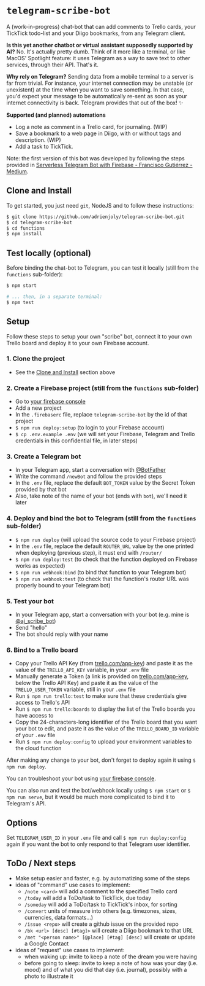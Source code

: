 # `telegram-scribe-bot`

A (work-in-progress) chat-bot that can add comments to Trello cards, your TickTick todo-list and your Diigo bookmarks, from any Telegram client.

**Is this yet another chatbot or virtual assistant supposedly supported by AI?** No. It's actually pretty dumb. Think of it more like a terminal, or like MacOS' Spotlight feature: it uses Telegram as a way to save text to other services, through their API. That's it.

**Why rely on Telegram?** Sending data from a mobile terminal to a server is far from trivial. For instance, your internet connection may be unstable (or unexistent) at the time when you want to save something. In that case, you'd expect your message to be automatically re-sent as soon as your internet connectivity is back. Telegram provides that out of the box! ✨

**Supported (and planned) automations**

- Log a note as comment in a Trello card, for journaling. (WIP)
- Save a bookmark to a web page in Diigo, with or without tags and description. (WIP)
- Add a task to TickTick.

Note: the first version of this bot was developed by following the steps provided in [Serverless Telegram Bot with Firebase - Francisco Gutiérrez - Medium](https://medium.com/@pikilon/serverless-telegram-bot-with-firebase-d11d07579d8a).

## Clone and Install

To get started, you just need `git`, NodeJS and to follow these instructions:

```sh
$ git clone https://github.com/adrienjoly/telegram-scribe-bot.git
$ cd telegram-scribe-bot
$ cd functions
$ npm install
```

## Test locally (optional)

Before binding the chat-bot to Telegram, you can test it locally (still from the `functions` sub-folder):

```sh
$ npm start

# ... then, in a separate terminal:
$ npm test
```

## Setup

Follow these steps to setup your own "scribe" bot, connect it to your own Trello board and deploy it to your own Firebase account.

### 1. Clone the project

- See the [Clone and Install](#clone-and-install) section above

### 2. Create a Firebase project (still from the `functions` sub-folder)

- Go to [your firebase console](https://console.firebase.google.com)
- Add a new project
- In the `.firebaserc` file, replace `telegram-scribe-bot` by the id of that project
- `$ npm run deploy:setup` (to login to your Firebase account)
- `$ cp .env.example .env` (we will set your Firebase, Telegram and Trello credentials in this confidential file, in later steps)

### 3. Create a Telegram bot

- In your Telegram app, start a conversation with [@BotFather](https://telegram.me/BotFather)
- Write the command `/newBot` and follow the provided steps
- In the `.env` file, replace the default `BOT_TOKEN` value by the Secret Token provided by that bot
- Also, take note of the name of your bot (ends with `bot`), we'll need it later

### 4. Deploy and bind the bot to Telegram (still from the `functions` sub-folder)

- `$ npm run deploy` (will upload the source code to your Firebase project)
- In the `.env` file, replace the default `ROUTER_URL` value by the one printed when deploying (previous step), it must end with `/router/`
- `$ npm run deploy:test` (to check that the function deployed on Firebase works as expected)
- `$ npm run webhook:bind` (to bind that function to your Telegram bot)
- `$ npm run webhook:test` (to check that the function's router URL was properly bound to your Telegram bot)

### 5. Test your bot

- In your Telegram app, start a conversation with your bot (e.g. mine is [@aj_scribe_bot](t.me/aj_scribe_bot))
- Send "hello"
- The bot should reply with your name

### 6. Bind to a Trello board

- Copy your Trello API Key (from [trello.com/app-key](https://trello.com/app-key)) and paste it as the value of the `TRELLO_API_KEY` variable, in your `.env` file
- Manually generate a Token (a link is provided on [trello.com/app-key](https://trello.com/app-key), below the Trello API Key) and paste it as the value of the `TRELLO_USER_TOKEN` variable, still in your `.env` file
- Run `$ npm run trello:test` to make sure that these credentials give access to Trello's API
- Run `$ npm run trello:boards` to display the list of the Trello boards you have access to
- Copy the 24-characters-long identifier of the Trello board that you want your bot to edit, and paste it as the value of the `TRELLO_BOARD_ID` variable of your `.env` file
- Run `$ npm run deploy:config` to upload your environment variables to the cloud function

After making any change to your bot, don't forget to deploy again it using `$ npm run deploy`.

You can troubleshoot your bot using [your firebase console](https://console.firebase.google.com).

You can also run and test the bot/webhook locally using `$ npm start` or `$ npm run serve`, but it would be much more complicated to bind it to Telegram's API.

## Options

Set `TELEGRAM_USER_ID` in your `.env` file and call `$ npm run deploy:config` again if you want the bot to only respond to that Telegram user identifier.

## ToDo / Next steps

- Make setup easier and faster, e.g. by automatizing some of the steps
- ideas of "command" use cases to implement:
  - `/note <card>` will add a comment to the specified Trello card
  - `/today` will add a ToDo/task to TickTick, due today
  - `/someday` will add a ToDo/task to TickTick's inbox, for sorting
  - `/convert` units of measure into others (e.g. timezones, sizes, currencies, data formats...)
  - `/issue <repo>` will create a github issue on the provided repo
  - `/bk <url> [desc] [#tag]>` will create a Diigo bookmark to that URL
  - `/met "<person name>" [@place] [#tag] [desc]` will create or update a Google Contact
- ideas of "request" use cases to implement:
  - when waking up: invite to keep a note of the dream you were having
  - before going to sleep: invite to keep a note of how was your day (i.e. mood) and of what you did that day (i.e. journal), possibly with a photo to illustrate it
